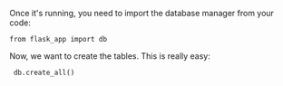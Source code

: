 Once it's running, you need to import the database manager from your code:

``` from flask_app import db ```

Now, we want to create the tables. This is really easy:

``` db.create_all()```